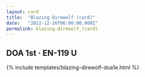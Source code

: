```yaml
---
layout: card
title:  "Blazing Direwolf (card)"
date:   "2022-12-26T06:00:00.000Z"
permalink: blazing-direwolf_(card)
---
```


## DOA 1st &middot; EN-119 U

{% include templates/blazing-direwolf-doa1e.html %}
